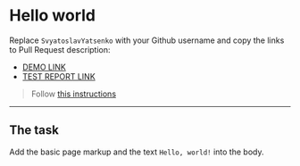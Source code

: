 # Hello world
Replace `SvyatoslavYatsenko` with your Github username and copy the links to Pull Request description:
- [DEMO LINK](https://svyatoslavyatsenko.github.io/layout_hello-world/)
- [TEST REPORT LINK](https://svyatoslavyatsenko.github.io/layout_hello-world/report/html_report/)

> Follow [this instructions](https://mate-academy.github.io/layout_task-guideline/#how-to-solve-the-layout-tasks-on-github)
___

## The task
Add the basic page markup and the text `Hello, world!` into the body.
